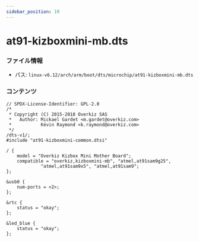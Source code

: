 ```yaml
---
sidebar_position: 19
---
```

# at91-kizboxmini-mb.dts

### ファイル情報

- パス: `linux-v6.12/arch/arm/boot/dts/microchip/at91-kizboxmini-mb.dts`

### コンテンツ

```dts
// SPDX-License-Identifier: GPL-2.0
/*
 * Copyright (C) 2015-2018 Overkiz SAS
 *   Author: Mickael Gardet <m.gardet@overkiz.com>
 *           Kévin Raymond <k.raymond@overkiz.com>
 */
/dts-v1/;
#include "at91-kizboxmini-common.dtsi"

/ {
	model = "Overkiz Kizbox Mini Mother Board";
	compatible = "overkiz,kizboxmini-mb", "atmel,at91sam9g25",
		     "atmel,at91sam9x5", "atmel,at91sam9";
};

&usb0 {
	num-ports = <2>;
};

&rtc {
	status = "okay";
};

&led_blue {
	status = "okay";
};

```
